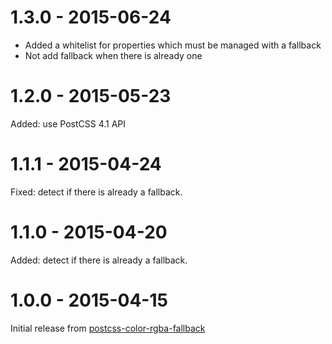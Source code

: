 # 1.3.0 - 2015-06-24

- Added a whitelist for properties which must be managed with a fallback
- Not add fallback when there is already one

# 1.2.0 - 2015-05-23

Added: use PostCSS 4.1 API

# 1.1.1 - 2015-04-24

Fixed: detect if there is already a fallback.

# 1.1.0 - 2015-04-20

Added: detect if there is already a fallback.

# 1.0.0 - 2015-04-15

Initial release from [postcss-color-rgba-fallback](https://github.com/postcss/postcss-color-rgba-fallback)
